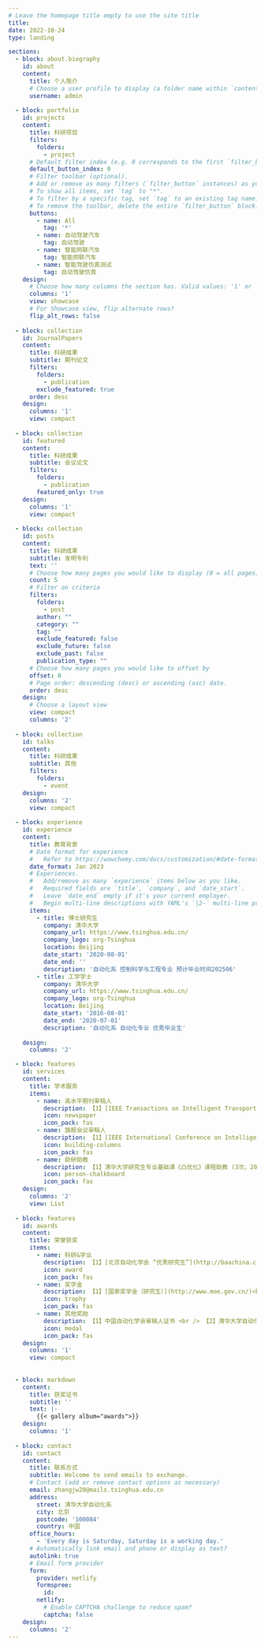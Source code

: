 ```yaml
---
# Leave the homepage title empty to use the site title
title:
date: 2022-10-24
type: landing

sections:
  - block: about.biography
    id: about
    content:
      title: 个人简介
      # Choose a user profile to display (a folder name within `content/authors/`)
      username: admin
    
  - block: portfolio
    id: projects
    content:
      title: 科研项目
      filters:
        folders:
          - project
      # Default filter index (e.g. 0 corresponds to the first `filter_button` instance below).
      default_button_index: 0
      # Filter toolbar (optional).
      # Add or remove as many filters (`filter_button` instances) as you like.
      # To show all items, set `tag` to "*".
      # To filter by a specific tag, set `tag` to an existing tag name.
      # To remove the toolbar, delete the entire `filter_button` block.
      buttons:
        - name: All
          tag: '*'
        - name: 自动驾驶汽车
          tag: 自动驾驶
        - name: 智能网联汽车
          tag: 智能网联汽车
        - name: 智能驾驶仿真测试
          tag: 自动驾驶仿真
    design:
      # Choose how many columns the section has. Valid values: '1' or '2'.
      columns: '1'
      view: showcase
      # For Showcase view, flip alternate rows?
      flip_alt_rows: false
    
  - block: collection
    id: JournalPapers
    content:
      title: 科研成果
      subtitle: 期刊论文
      filters:
        folders:
          - publication
        exclude_featured: true
      order: desc
    design:
      columns: '1'
      view: compact
  
  - block: collection
    id: featured
    content:
      title: 科研成果
      subtitle: 会议论文
      filters:
        folders:
          - publication
        featured_only: true
    design:
      columns: '1'
      view: compact
    
  - block: collection
    id: posts
    content:
      title: 科研成果
      subtitle: 发明专利
      text: ''
      # Choose how many pages you would like to display (0 = all pages)
      count: 5
      # Filter on criteria
      filters:
        folders:
          - post
        author: ""
        category: ""
        tag: ""
        exclude_featured: false
        exclude_future: false
        exclude_past: false
        publication_type: ""
      # Choose how many pages you would like to offset by
      offset: 0
      # Page order: descending (desc) or ascending (asc) date.
      order: desc
    design:
      # Choose a layout view
      view: compact
      columns: '2'
    
  - block: collection
    id: talks
    content:
      title: 科研成果
      subtitle: 其他
      filters:
        folders:
          - event
    design:
      columns: '2'
      view: compact
    
  - block: experience
    id: experience
    content:
      title: 教育背景
      # Date format for experience
      #   Refer to https://wowchemy.com/docs/customization/#date-format
      date_format: Jan 2023
      # Experiences.
      #   Add/remove as many `experience` items below as you like.
      #   Required fields are `title`, `company`, and `date_start`.
      #   Leave `date_end` empty if it's your current employer.
      #   Begin multi-line descriptions with YAML's `|2-` multi-line prefix.
      items:
        - title: 博士研究生
          company: 清华大学
          company_url: https://www.tsinghua.edu.cn/
          company_logo: org-Tsinghua
          location: Beijing
          date_start: '2020-08-01'
          date_end: ''
          description: '自动化系 控制科学与工程专业 预计毕业时间202506'
        - title: 工学学士
          company: 清华大学
          company_url: https://www.tsinghua.edu.cn/
          company_logo: org-Tsinghua
          location: Beijing
          date_start: '2016-08-01'
          date_end: '2020-07-01'
          description: '自动化系 自动化专业 优秀毕业生'
    
    design:
      columns: '2'

  - block: features
    id: services
    content:
      title: 学术服务
      items:
        - name: 高水平期刊审稿人
          description: 【1】[IEEE Transactions on Intelligent Transportation Systems](https://ieeexplore.ieee.org/xpl/RecentIssue.jsp?punumber=6979)<br /> 【2】[Transportation Research Part C-Emerging Technologies](https://www.sciencedirect.com/journal/transportation-research-part-c-emerging-technologies)<br /> 【3】[IEEE Transactions on Intelligent Vehicles](https://ieeexplore.ieee.org/xpl/RecentIssue.jsp?punumber=7274857)<br /> 【4】[IEEE Transactions on Automation Science and Engineering](https://ieeexplore.ieee.org/xpl/RecentIssue.jsp?punumber=8856)<br /> 【5】[IEEE Antennas and Wireless Propagation Letters](https://ieeexplore.ieee.org/xpl/RecentIssue.jsp?punumber=7727)<br /> 【6】[International Journal of Human-Computer Interaction](https://www.tandfonline.com/toc/hihc20/current)<br /> 【7】[自动化学报](http://www.aas.net.cn/)<br /> 【8】[交通运输工程与信息学报](https://jtgc.cbpt.cnki.net/EditorDN/Quit.aspx) <br /> 【9】[IEEE Transactions on Vehicular Technology](https://ieeexplore.ieee.org/xpl/RecentIssue.jsp?punumber=25)
          icon: newspaper
          icon_pack: fas
        - name: 旗舰会议审稿人
          description: 【1】[IEEE International Conference on Intelligent Transportation Systems-2022](https://www.ieee-itsc2022.org/#/)<br /> 【2】[IEEE International Conference on Intelligent Transportation Systems-2023](https://2023.ieee-itsc.org/)<br /> 【3】[China Automation Conference-2022](https://www.cac2022.org.cn/)<br /> 【4】[China Automation Conference-2023](https://www.cac2022.org.cn/)<br /> 【5】[International Conference on Computer Big Data and Artificial Intelligence-2023](http://www.iccbdai.org/)<br /> 【6】[International Conference on Artificial Intelligence, Human-Computer Interaction and Robotics](http://www.aihcir.org/)
          icon: building-columns
          icon_pack: fas
        - name: 助研助教
          description: 【1】清华大学研究生专业基础课《凸优化》课程助教 (3次，2020, 2021; 2023)<br /> 【2】清华大学博士助研<br /> 【3】重点研发项目助研
          icon: person-chalkboard
          icon_pack: fas
    design:
      columns: '2'
      view: List
    
  - block: features
    id: awards
    content:
      title: 荣誉获奖
      items:
        - name: 科研&学业
          description: 【1】[北京自动化学会 “优秀研究生”](http://baachina.cn/html/page/notice/notice2022-12.html) <br /> 【2】清华大学综合优秀奖（2次) <br /> 【3】清华大学系统工程研究所学术优秀奖 <br />  【4】IEEE智能交通系统国际会议最佳学生论文奖 <br />  【5】清华大学自动化系“优秀毕业生” <br />  【6】清华大学自动化系“学业优秀奖”（2次）<br /> 【7】2019年悉尼 RoboCup 比赛获奖三项  <br />  【8】 2016年高考甘肃省武威市“理科状元”
          icon: award
          icon_pack: fas
        - name: 奖学金
          description: 【1】[国家奖学金（研究生）](http://www.moe.gov.cn/)<br /> 【2】国家励志奖学金（3次）<br /> 【3】清华之友-宣城英才奖学金<br />  【4】清华之友-威海英才奖学金<br />  【5】清华大学自动化系HAGE奖学金（3次）
          icon: trophy
          icon_pack: fas
        - name: 其他奖励
          description: 【1】中国自动化学会审稿人证书 <br /> 【2】清华大学自动化系“社工优秀奖”
          icon: medal
          icon_pack: fas
    design:
      columns: '1'
      view: compact
    
    
  - block: markdown
    content:
      title: 获奖证书
      subtitle: ''
      text: |-
        {{< gallery album="awards">}}
    design:
      columns: '1'
    
  - block: contact
    id: contact
    content:
      title: 联系方式
      subtitle: Welcome to send emails to exchange.
      # Contact (add or remove contact options as necessary)
      email: zhangjw20@mails.tsinghua.edu.cn
      address:
        street: 清华大学自动化系
        city: 北京
        postcode: '100084'
        country: 中国
      office_hours:
        - 'Every day is Saturday, Saturday is a working day.'
      # Automatically link email and phone or display as text?
      autolink: true
      # Email form provider
      form:
        provider: netlify
        formspree:
          id:
        netlify:
          # Enable CAPTCHA challenge to reduce spam?
          captcha: false
    design:
      columns: '2'
---
```

